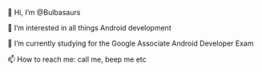 👋 Hi, I’m @Bulbasaurs

🤖 I’m interested in all things Android development

🌱 I’m currently studying for the Google Associate Android Developer Exam

📫 How to reach me: call me, beep me etc 

<!---
Bulbasaurs/Bulbasaurs is a ✨ special ✨ repository because its `README.md` (this file) appears on your GitHub profile.
You can click the Preview link to take a look at your changes.
--->
